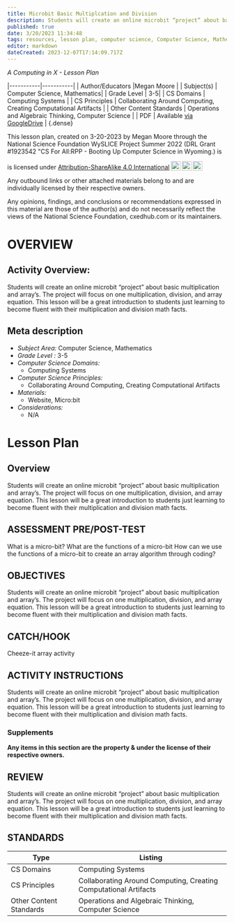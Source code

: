 ```yaml
---
title: Microbit Basic Multiplcation and Division
description: Students will create an online microbit “project” about basic multiplication and array’s. The project will focus on one multiplication, division, and array equation. This lesson will be a great introduction to students just learning to become fluent with their multiplication and division math facts.
published: true
date: 3/20/2023 11:34:48
tags: resources, lesson plan, computer science, Computer Science, Mathematics 
editor: markdown
dateCreated: 2023-12-07T17:14:09.717Z
---
```

*A Computing in X - Lesson Plan*

|-----------|-----------|
| Author/Educators |Megan Moore |
| Subject(s) | Computer Science, Mathematics|
| Grade Level | 3-5|
| CS Domains | Computing Systems |
| CS Principles | Collaborating Around Computing, Creating Computational Artifacts |
| Other Content Standards | Operations and Algebraic Thinking, Computer Science | 
| PDF | Available [via GoogleDrive](https://drive.google.com/open?id=1Tlyi73Dz5C08rpB0mStX2-OIYqP_1cQl) |
{.dense}






This lesson plan, created on 3-20-2023 by Megan Moore through the National Science Foundation WySLICE Project Summer 2022 (DRL Grant #1923542 "CS For All:RPP - Booting Up Computer Science in Wyoming.) is  <p xmlns:cc="http://creativecommons.org/ns#" >  is licensed under <a href="http://creativecommons.org/licenses/by-sa/4.0/?ref=chooser-v1" target="_blank" rel="license noopener noreferrer" style="display:inline-block;">Attribution-ShareAlike 4.0 International<img style="height:22px!important;margin-left:3px;vertical-align:text-bottom;" src="https://mirrors.creativecommons.org/presskit/icons/cc.svg?ref=chooser-v1"><img style="height:22px!important;margin-left:3px;vertical-align:text-bottom;" src="https://mirrors.creativecommons.org/presskit/icons/by.svg?ref=chooser-v1"><img style="height:22px!important;margin-left:3px;vertical-align:text-bottom;" src="https://mirrors.creativecommons.org/presskit/icons/sa.svg?ref=chooser-v1"></a></p>


Any outbound links or other attached materials belong to and are individually licensed by their respective owners. 


Any opinions, findings, and conclusions or recommendations expressed in this material are those of the author(s) and do not necessarily reflect the views of the National Science Foundation, cxedhub.com or its maintainers.


# OVERVIEW
## Activity Overview:  
Students will create an online microbit “project” about basic multiplication and array’s. The project will focus on one multiplication, division, and array equation. This lesson will be a great introduction to students just learning to become fluent with their multiplication and division math facts.
## Meta description
+ *Subject Area:* Computer Science, Mathematics 
+ *Grade Level :* 3-5 
+ *Computer Science Domains:*
   + Computing Systems
+ *Computer Science Principles:*
   + Collaborating Around Computing, Creating Computational Artifacts
+ *Materials:* 
   + Website, Micro:bit
+ *Considerations:*
   + N/A


# Lesson Plan
## Overview
Students will create an online microbit “project” about basic multiplication and array’s. The project will focus on one multiplication, division, and array equation. This lesson will be a great introduction to students just learning to become fluent with their multiplication and division math facts.
## ASSESSMENT PRE/POST-TEST
What is a micro-bit?
What are the functions of a micro-bit
How can we use the functions of a micro-bit to create an array algorithm through coding?
## OBJECTIVES
Students will create an online microbit “project” about basic multiplication and array’s. The project will focus on one multiplication, division, and array equation. This lesson will be a great introduction to students just learning to become fluent with their multiplication and division math facts.


## CATCH/HOOK
Cheeze-it array activity


## ACTIVITY INSTRUCTIONS
Students will create an online microbit “project” about basic multiplication and array’s. The project will focus on one multiplication, division, and array equation. This lesson will be a great introduction to students just learning to become fluent with their multiplication and division math facts.


### Supplements
**Any items in this section are the property & under the license of their respective owners.**






## REVIEW
Students will create an online microbit “project” about basic multiplication and array’s. The project will focus on one multiplication, division, and array equation. This lesson will be a great introduction to students just learning to become fluent with their multiplication and division math facts.
## STANDARDS        
| Type | Listing | 
|-----------|-----------|
| CS Domains  | Computing Systems|
| CS Principles   | Collaborating Around Computing, Creating Computational Artifacts|
| Other Content Standards | Operations and Algebraic Thinking, Computer Science  |